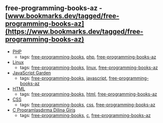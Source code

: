 free-programming-books-az - [www.bookmarks.dev/tagged/free-programming-books-az](https://www.bookmarks.dev/tagged/free-programming-books-az)
---
* [PHP](http://ilkaddimlar.com/PHP/PHP/17/PHP)
    * tags: [free-programming-books](../tagged/free-programming-books.md), [php](../tagged/php.md), [free-programming-books-az](../tagged/free-programming-books-az.md)
* [Linux](http://ilkaddimlar.com/Linux/Linux/18/Linux)
    * tags: [free-programming-books](../tagged/free-programming-books.md), [linux](../tagged/linux.md), [free-programming-books-az](../tagged/free-programming-books-az.md)
* [JavaScript Garden](http://ilkaddimlar.com/JavaScript/182/Obyekt-anlayisi)
    * tags: [free-programming-books](../tagged/free-programming-books.md), [javascript](../tagged/javascript.md), [free-programming-books-az](../tagged/free-programming-books-az.md)
* [HTML](http://ilkaddimlar.com/HTML/36/Esas-aletler-El-ile-islemeyi-oyrenirik)
    * tags: [free-programming-books](../tagged/free-programming-books.md), [html](../tagged/html.md), [free-programming-books-az](../tagged/free-programming-books-az.md)
* [CSS](http://ilkaddimlar.com/kateqoriya12/CSS)
    * tags: [free-programming-books](../tagged/free-programming-books.md), [css](../tagged/css.md), [free-programming-books-az](../tagged/free-programming-books-az.md)
* [C Proqramlaşdırma Dilinə Giriş](http://ilkaddimlar.com/C-Proqramlasdirma-dili/428/Giris)
    * tags: [free-programming-books](../tagged/free-programming-books.md), [c](../tagged/c.md), [free-programming-books-az](../tagged/free-programming-books-az.md)
